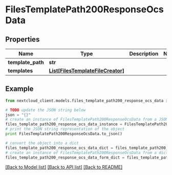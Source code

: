 # FilesTemplatePath200ResponseOcsData


## Properties
Name | Type | Description | Notes
------------ | ------------- | ------------- | -------------
**template_path** | **str** |  | 
**templates** | [**List[FilesTemplateFileCreator]**](FilesTemplateFileCreator.md) |  | 

## Example

```python
from nextcloud_client.models.files_template_path200_response_ocs_data import FilesTemplatePath200ResponseOcsData

# TODO update the JSON string below
json = "{}"
# create an instance of FilesTemplatePath200ResponseOcsData from a JSON string
files_template_path200_response_ocs_data_instance = FilesTemplatePath200ResponseOcsData.from_json(json)
# print the JSON string representation of the object
print FilesTemplatePath200ResponseOcsData.to_json()

# convert the object into a dict
files_template_path200_response_ocs_data_dict = files_template_path200_response_ocs_data_instance.to_dict()
# create an instance of FilesTemplatePath200ResponseOcsData from a dict
files_template_path200_response_ocs_data_form_dict = files_template_path200_response_ocs_data.from_dict(files_template_path200_response_ocs_data_dict)
```
[[Back to Model list]](../README.md#documentation-for-models) [[Back to API list]](../README.md#documentation-for-api-endpoints) [[Back to README]](../README.md)


